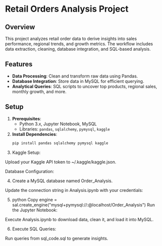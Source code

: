 # Retail Orders Analysis Project

## Overview
This project analyzes retail order data to derive insights into sales performance, regional trends, and growth metrics. The workflow includes data extraction, cleaning, database integration, and SQL-based analysis.

## Features
- **Data Processing**: Clean and transform raw data using Pandas.
- **Database Integration**: Store data in MySQL for efficient querying.
- **Analytical Queries**: SQL scripts to uncover top products, regional sales, monthly growth, and more.

## Setup
1. **Prerequisites**:
   - Python 3.x, Jupyter Notebook, MySQL
   - Libraries: `pandas`, `sqlalchemy`, `pymysql`, `kaggle`
2. **Install Dependencies**:
   ```bash
   pip install pandas sqlalchemy pymysql kaggle
3. Kaggle Setup:

Upload your Kaggle API token to ~/.kaggle/kaggle.json.

Database Configuration:

4. Create a MySQL database named Order_Analysis.

Update the connection string in Analysis.ipynb with your credentials:

5. python
Copy
engine = sal.create_engine("mysql+pymysql://<USER>:<PASSWORD>@localhost/Order_Analysis")
Run the Jupyter Notebook:

Execute Analysis.ipynb to download data, clean it, and load it into MySQL.

6. Execute SQL Queries:

Run queries from sql_code.sql to generate insights.
